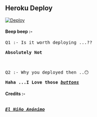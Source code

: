 
## Heroku Deploy   
[![Deploy](https://www.herokucdn.com/deploy/button.svg)](https://heroku.com/deploy?template=https://github.com/bhardwajjEE/EchoRoBot)

#### Beep beep :-
<Pre>
Q1 :- Is it worth deploying ...?? </br>
<b>Absolutely Not</b> </br> </br> 

Q2 :- Why you deployed then ..😶 </br>
<b>Haha ...I Love those <i><a href="https://www.herokucdn.com/deploy/button.svg">buttons</a></i></b>
</pre>


#### Credits :-
<pre><b>
<i><a href="https://telegra.ph/An-anonyMous-Boy-02-01">El Niño Anónimo</a></i> </b>
</pre>

